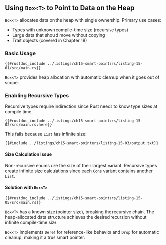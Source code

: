 ## Using `Box<T>` to Point to Data on the Heap

`Box<T>` allocates data on the heap with single ownership. Primary use cases:

- Types with unknown compile-time size (recursive types)
- Large data that should move without copying
- Trait objects (covered in Chapter 18)

### Basic Usage

```rust,editable
{{#rustdoc_include ../listings/ch15-smart-pointers/listing-15-01/src/main.rs}}
```

`Box<T>` provides heap allocation with automatic cleanup when it goes out of scope.

### Enabling Recursive Types

Recursive types require indirection since Rust needs to know type sizes at compile time.

```rust,editable,ignore,does_not_compile
{{#rustdoc_include ../listings/ch15-smart-pointers/listing-15-02/src/main.rs:here}}
```

This fails because `List` has infinite size:

```console
{{#include ../listings/ch15-smart-pointers/listing-15-03/output.txt}}
```

#### Size Calculation Issue

Non-recursive enums use the size of their largest variant. Recursive types create infinite size calculations since each `Cons` variant contains another `List`.

#### Solution with `Box<T>`

```rust,editable
{{#rustdoc_include ../listings/ch15-smart-pointers/listing-15-05/src/main.rs}}
```

`Box<T>` has a known size (pointer size), breaking the recursive chain. The heap-allocated data structure achieves the desired recursion without infinite compile-time size.

`Box<T>` implements `Deref` for reference-like behavior and `Drop` for automatic cleanup, making it a true smart pointer.
